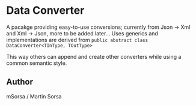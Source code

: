 # Data Converter
A pacakge providing easy-to-use conversions; currently from Json -> Xml and Xml -> Json, more to be added later...
Uses generics and implementations are derived from 
`public abstract class DataConverter<TInType, TOutType>`

This way others can append and create other converters while using a common semantic style.


## Author
mSorsa / Martin Sorsa
